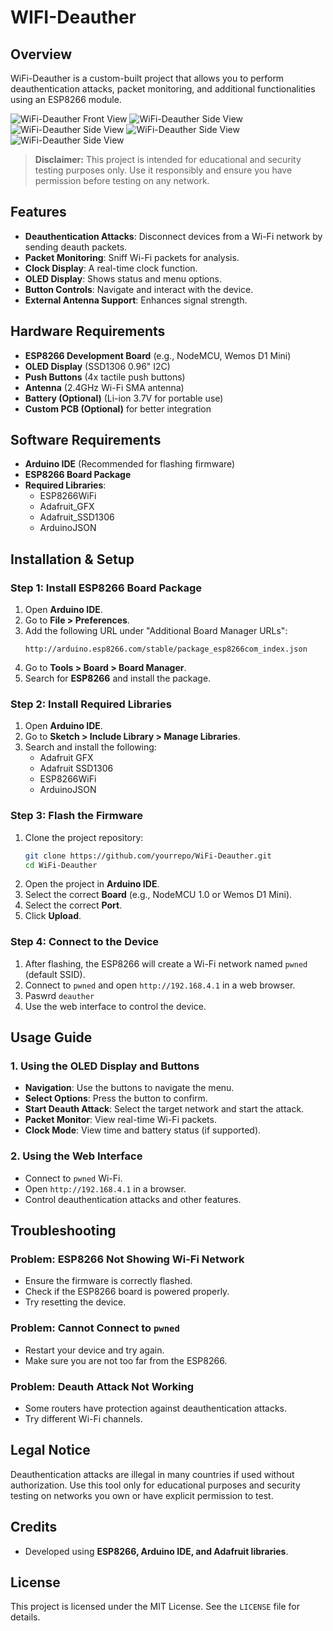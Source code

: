 # WIFI-Deauther



## Overview
WiFi-Deauther is a custom-built project that allows you to perform deauthentication attacks, packet monitoring, and additional functionalities using an ESP8266 module.



![WiFi-Deauther Front View](https://github.com/balwantyadav1/WIFI-Deauther/blob/main/image/WiFiDeauther.jpg)
![WiFi-Deauther Side View](https://github.com/balwantyadav1/WIFI-Deauther/blob/main/image/WiFiDeautherName1.JPG)
![WiFi-Deauther Side View](https://github.com/balwantyadav1/WIFI-Deauther/blob/main/image/22.jpg)
![WiFi-Deauther Side View](https://github.com/balwantyadav1/WIFI-Deauther/blob/main/image/44.jpg)
![WiFi-Deauther Side View](https://github.com/balwantyadav1/WIFI-Deauther/blob/main/image/55.jpg)

> **Disclaimer:** This project is intended for educational and security testing purposes only. Use it responsibly and ensure you have permission before testing on any network.

## Features
- **Deauthentication Attacks**: Disconnect devices from a Wi-Fi network by sending deauth packets.
- **Packet Monitoring**: Sniff Wi-Fi packets for analysis.
- **Clock Display**: A real-time clock function.
- **OLED Display**: Shows status and menu options.
- **Button Controls**: Navigate and interact with the device.
- **External Antenna Support**: Enhances signal strength.

## Hardware Requirements
- **ESP8266 Development Board** (e.g., NodeMCU, Wemos D1 Mini)
- **OLED Display** (SSD1306 0.96" I2C)
- **Push Buttons** (4x tactile push buttons)
- **Antenna** (2.4GHz Wi-Fi SMA antenna)
- **Battery (Optional)** (Li-ion 3.7V for portable use)
- **Custom PCB (Optional)** for better integration

## Software Requirements
- **Arduino IDE** (Recommended for flashing firmware)
- **ESP8266 Board Package**
- **Required Libraries**:
  - ESP8266WiFi
  - Adafruit_GFX
  - Adafruit_SSD1306
  - ArduinoJSON

## Installation & Setup
### Step 1: Install ESP8266 Board Package
1. Open **Arduino IDE**.
2. Go to **File > Preferences**.
3. Add the following URL under "Additional Board Manager URLs":
   ```
   http://arduino.esp8266.com/stable/package_esp8266com_index.json
   ```
4. Go to **Tools > Board > Board Manager**.
5. Search for **ESP8266** and install the package.

### Step 2: Install Required Libraries
1. Open **Arduino IDE**.
2. Go to **Sketch > Include Library > Manage Libraries**.
3. Search and install the following:
   - Adafruit GFX
   - Adafruit SSD1306
   - ESP8266WiFi
   - ArduinoJSON

### Step 3: Flash the Firmware
1. Clone the project repository:
   ```sh
   git clone https://github.com/yourrepo/WiFi-Deauther.git
   cd WiFi-Deauther
   ```
2. Open the project in **Arduino IDE**.
3. Select the correct **Board** (e.g., NodeMCU 1.0 or Wemos D1 Mini).
4. Select the correct **Port**.
5. Click **Upload**.

### Step 4: Connect to the Device
1. After flashing, the ESP8266 will create a Wi-Fi network named `pwned` (default SSID).
2. Connect to `pwned` and open `http://192.168.4.1` in a web browser.
3. Paswrd `deauther`
4. Use the web interface to control the device.

## Usage Guide
### 1. Using the OLED Display and Buttons
- **Navigation**: Use the buttons to navigate the menu.
- **Select Options**: Press the button to confirm.
- **Start Deauth Attack**: Select the target network and start the attack.
- **Packet Monitor**: View real-time Wi-Fi packets.
- **Clock Mode**: View time and battery status (if supported).

### 2. Using the Web Interface
- Connect to `pwned` Wi-Fi.
- Open `http://192.168.4.1` in a browser.
- Control deauthentication attacks and other features.

## Troubleshooting
### Problem: ESP8266 Not Showing Wi-Fi Network
- Ensure the firmware is correctly flashed.
- Check if the ESP8266 board is powered properly.
- Try resetting the device.

### Problem: Cannot Connect to `pwned`
- Restart your device and try again.
- Make sure you are not too far from the ESP8266.

### Problem: Deauth Attack Not Working
- Some routers have protection against deauthentication attacks.
- Try different Wi-Fi channels.

## Legal Notice
Deauthentication attacks are illegal in many countries if used without authorization. Use this tool only for educational purposes and security testing on networks you own or have explicit permission to test.

## Credits
- Developed using **ESP8266, Arduino IDE, and Adafruit libraries**.

## License
This project is licensed under the MIT License. See the `LICENSE` file for details.

